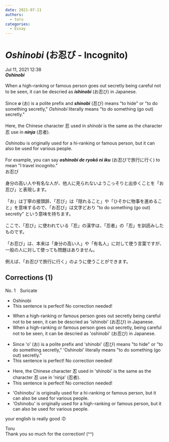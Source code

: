 ```yaml
---
date: 2021-07-11
authors:
  - toru
categories:
  - Essay
---
```


<h1 id="subject_show"><strong><em>Oshinobi</strong></em> (お忍び - Incognito)</h1>
<div class="date">Jul 11, 2021 12:38</div>
<div id="post"><div id="body_show_ori">
<strong><em>Oshinobi</strong></em><br/><br/>When a high-ranking or famous person goes out secretly being careful not to be seen, it can be descried as <strong><em>ishinobi</em></strong> (お忍び) in Japanese.<br/><br/>Since <strong><em>o</em></strong> (お) is a polite prefix and <strong><em>shinobi</em></strong> (忍び) means "to hide" or "to do something secretly," <em>Oshinobi</em> literally means "to do something (go out) secretly."<br/><br/>Here, the Chinese character 忍 used in <em>shinobi</em> is the same as the character 忍 use in <strong><em>ninja</em></strong> (忍者).<br/><br/><em>Oshinobu</em> is originally used for a hi-ranking or famous person, but it can also be used for various people.<br/><br/>For example, you can say <strong><em>oshinobi de ryokō ni iku</em></strong> (お忍びで旅行に行く) to mean "I travel incognito."
</div></div>

<!-- more -->

<div id="post_ja"><div id="body_show_mo">
お忍び<br/><br/>身分の高い人や有名な人が、他人に見られないようこっそりと出歩くことを「お忍び」と表現します。<br/><br/>「お」は丁寧の接頭辞、「忍び」は「隠れること」や「ひそかに物事を進めること」を意味するので、「お忍び」は文字どおり "to do something (go out) secretly" という意味を持ちます。<br/><br/>ここで、「忍び」に使われている「忍」の漢字は、「忍者」の「忍」を訓読みしたものです。<br/><br/>「お忍び」は、本来は「身分の高い人」や「有名人」に対して使う言葉ですが、一般の人に対して使っても問題はありません。<br/><br/>例えば、「お忍びで旅行に行く」のように使うことができます。
</div></div>

## Corrections (1)
<div id="block"><div class="first_name"> No. 1　<span class="just_name">Suricate</span></div><div id="block2">
<ul class="correction_field">
<li class="incorrect">Oshinobi</li>
<li class="corrected perfect">This sentence is perfect! No correction needed!</li>
</ul>
<ul class="correction_field">
<li class="incorrect">When a high-ranking or famous person goes out secretly being careful not to be seen, it can be descried as 'ishinobi' (お忍び) in Japanese.</li>
<li class="corrected correct">
When a high-ranking or famous person goes out secretly, being careful not to be seen, it can be descried as 'oshinobi' (お忍び) in Japanese.
</li>
</ul>
<ul class="correction_field">
<li class="incorrect">Since 'o' (お) is a polite prefix and 'shinobi' (忍び) means "to hide" or "to do something secretly," 'Oshinobi' literally means "to do something (go out) secretly."</li>
<li class="corrected perfect">This sentence is perfect! No correction needed!</li>
</ul>
<ul class="correction_field">
<li class="incorrect">Here, the Chinese character 忍 used in 'shinobi' is the same as the character 忍 use in 'ninja' (忍者).</li>
<li class="corrected perfect">This sentence is perfect! No correction needed!</li>
</ul>
<ul class="correction_field">
<li class="incorrect">'Oshinobu' is originally used for a hi-ranking or famous person, but it can also be used for various people.</li>
<li class="corrected correct">
'Oshinobu' is originally used for a high-ranking or famous person, but it can also be used for various people.
</li>
</ul>
<p class="comment_small">
 your english is really good :D
</p>

</div><div class="name"><span class="just_name">Toru</span><br>
Thank you so much for the correction! (^^)
</div>
</div>
